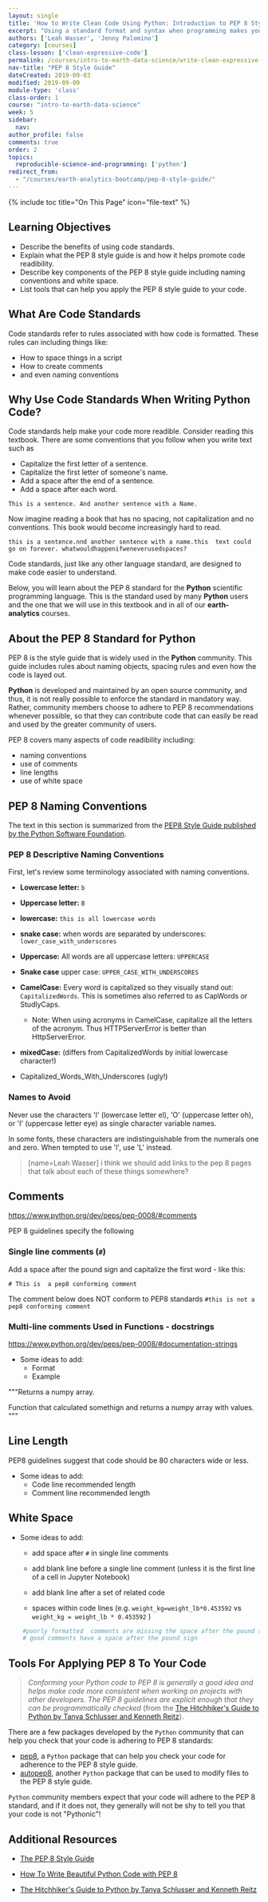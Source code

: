 ```yaml
---
layout: single
title: 'How to Write Clean Code Using Python: Introduction to PEP 8 Style Guide'
excerpt: "Using a standard format and syntax when programming makes your code easier to read. Learn more about PEP 8, a set of guidelines for writing clean code in Python."
authors: ['Leah Wasser', 'Jenny Palomino']
category: [courses]
class-lesson: ['clean-expressive-code']
permalink: /courses/intro-to-earth-data-science/write-clean-expressive-code/intro-to-clean-code/python-pep-8-style-guide/
nav-title: "PEP 8 Style Guide"
dateCreated: 2019-09-03
modified: 2019-09-09
module-type: 'class'
class-order: 1
course: "intro-to-earth-data-science"
week: 5
sidebar:
  nav:
author_profile: false
comments: true
order: 2
topics:
  reproducible-science-and-programming: ['python']
redirect_from:
  - "/courses/earth-analytics-bootcamp/pep-8-style-guide/"
---
```


{% include toc title="On This Page" icon="file-text" %}

<div class='notice--success' markdown="1">

## <i class="fa fa-graduation-cap" aria-hidden="true"></i> Learning Objectives

* Describe the benefits of using code standards.
* Explain what the PEP 8 style guide is and how it helps promote code readibility.
* Describe key components of the PEP 8 style guide including naming conventions and white space.
* List tools that can help you apply the PEP 8 style guide to your code.  

</div>

## What Are Code Standards

Code standards refer to rules associated with how code is formatted. These rules can including things like:

* How to space things in a script
* How to create comments
* and even naming conventions


## Why Use Code Standards When Writing Python Code?

Code standards help make your code more readible. Consider reading this textbook. There are some conventions that you follow when you write text such as

* Capitalize the first letter of a sentence.
* Capitalize the first letter of someone's name.
* Add a space after the end of a sentence.
* Add a space after each word.

`This is a sentence. And another sentence with a Name.`

Now imagine reading a book that has no spacing, not capitalization and no conventions. This book would become increasingly hard to read.

`this is a sentence.nnd another sentence with a name.this 
text could go on forever. whatwouldhappenifweneverusedspaces?`

Code standards, just like any other language standard, are designed to make code easier to understand. 

Below, you will learn about the PEP 8 standard for the **Python** scientific programming language. This is the standard used by many **Python** users and the one that we will use in this textbook and in all of our **earth-analytics** courses.

## About the PEP 8 Standard for Python

PEP 8 is the style guide that is widely used in the **Python** community. This guide includes rules about naming objects, spacing rules and even how the code is layed out.  

**Python** is developed and maintained by an open source community, and thus, it is not really possible to enforce the standard in mandatory way. Rather, community members choose to adhere to PEP 8 recommendations whenever possible, so that they can contribute code that can easily be read and used by the greater community of users. 

PEP 8 covers many aspects of code readibility including:
* naming conventions
* use of comments
* line lengths
* use of white space


## PEP 8 Naming Conventions

The text in this section is summarized from the <a href="https://www.python.org/dev/peps/pep-0008/#naming-conventions" target="_blank">PEP8 Style Guide published by the Python Software Foundation</a>.


### PEP 8 Descriptive Naming Conventions

First, let's review some terminology associated with naming conventions. 


* **Lowercase letter:** `b` 

* **Uppercase letter:** `B`

* **lowercase:** `this is all lowercase words`

* **snake case:** when words are separated by underscores: `lower_case_with_underscores`

* **Uppercase:** All words are all uppercase letters: `UPPERCASE`

* **Snake case** upper case: `UPPER_CASE_WITH_UNDERSCORES`

* **CamelCase:** Every word is capitalized so they visually stand out: `CapitalizedWords`. This is sometimes also referred to as CapWords or StudlyCaps.

    * Note: When using acronyms in CamelCase, capitalize all the letters of the acronym. Thus HTTPServerError is better than HttpServerError.

* **mixedCase:** (differs from CapitalizedWords by initial lowercase character!)

* Capitalized_Words_With_Underscores (ugly!)


### Names to Avoid

Never use the characters 'l' (lowercase letter el), 'O' (uppercase letter oh), or 'I' (uppercase letter eye) as single character variable names.

In some fonts, these characters are indistinguishable from the numerals one and zero. When tempted to use 'l', use 'L' instead.


> [name=Leah Wasser] i think we should add links to the pep 8 pages that talk about each of these things somewhere?
> 
## Comments


https://www.python.org/dev/peps/pep-0008/#comments


PEP 8 guidelines specify the following

###  Single line comments (`#`)

Add a space after the pound sign and capitalize the first word - like this:

`# This is  a pep8 conforming comment`

The comment below does NOT conform to PEP8 standards
`#this is not a pep8 conforming comment`


###  Multi-line comments Used in Functions - docstrings

https://www.python.org/dev/peps/pep-0008/#documentation-strings

* Some ideas to add:
    * Format
    * Example


"""Returns a numpy array. 

Function that calculated somethign and returns a numpy array with values.
"""


## Line Length

PEP8 guidelines suggest that code should be 80 characters wide or less. 


* Some ideas to add:
    * Code line recommended length 
    * Comment line recommended length 


## White Space

* Some ideas to add:
    * add space after `#` in single line comments 

    * add blank line before a single line comment (unless it is the first line of a cell in Jupyter Notebook)
    * add blank line after a set of related code
    * spaces within code lines (e.g. `weight_kg=weight_lb*0.453592` vs `weight_kg = weight_lb * 0.453592` )

```python
    #poorly formatted  comments are missing the space after the pound sign.
    # good comments have a space after the pound sign
```


## Tools For Applying PEP 8 To Your Code

> *Conforming your Python code to PEP 8 is generally a good idea and helps make code more consistent when working on projects with other developers. The PEP 8 guidelines are explicit enough that they can be programmatically checked* (from the <a href="https://www.safaribooksonline.com/library/view/the-hitchhikers-guide/9781491933213/ch04.html" target="_blank">The Hitchhiker's Guide to Python by Tanya Schlusser and Kenneth Reitz</a>). 

There are a few packages developed by the `Python` community that can help you check that your code is adhering to PEP 8 standards:

* <a href="https://pep8.readthedocs.io/en/release-1.7.x/" target="_blank">pep8</a>, a `Python` package that can help you check your code for adherence to the PEP 8 style guide. 
* <a href="https://github.com/hhatto/autopep8" target="_blank">autopep8</a>, another `Python` package that can be used to modify files to the PEP 8 style guide.

`Python` community members expect that your code will adhere to the PEP 8 standard, and if it does not, they generally will not be shy to tell you that your code is not "Pythonic"! 

<div class="notice--info" markdown="1">

## <i class="fa fa-pencil-square-o" aria-hidden="true"></i> Additional Resources

* <a href="https://www.python.org/dev/peps/pep-0008/" target="_blank">The PEP 8 Style Guide</a>

* <a href="https://realpython.com/python-pep8/" target="_blank">How To Write Beautiful Python Code with PEP 8</a>

* <a href="https://www.safaribooksonline.com/library/view/the-hitchhikers-guide/9781491933213/ch04.html" target="_blank">The Hitchhiker's Guide to Python by Tanya Schlusser and Kenneth Reitz</a>
    
</div>
